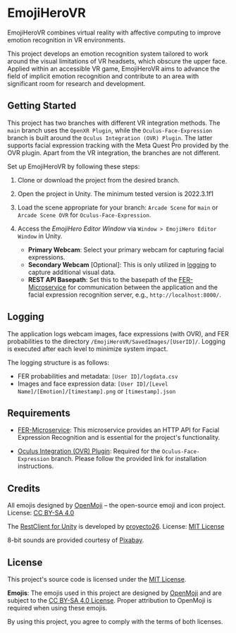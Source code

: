 # EmojiHeroVR

EmojiHeroVR combines virtual reality with affective computing to improve emotion recognition in VR environments. 

This project develops an emotion recognition system tailored to work around the visual limitations of VR headsets, which obscure the upper face.
Applied within an accessible VR game, EmojiHeroVR aims to advance the field of implicit emotion recognition and contribute to an area with significant room for research and development.

## Getting Started

This project has two branches with different VR integration methods. The `main` branch uses the `OpenXR Plugin`, while the `Oculus-Face-Expression` branch is built around the `Oculus Integration (OVR) Plugin`.
The latter supports facial expression tracking with the Meta Quest Pro provided by the OVR plugin. Apart from the VR integration, the branches are not different.

Set up EmojiHeroVR by following these steps:

1. Clone or download the project from the desired branch.
   
2. Open the project in Unity. The minimum tested version is 2022.3.1f1

3. Load the scene appropriate for your branch: `Arcade Scene` for `main` or `Arcade Scene OVR` for `Oculus-Face-Expression`.

4. Access the *EmojiHero Editor Window* via `Window > EmojiHero Editor Window` in Unity.
   - **Primary Webcam**: Select your primary webcam for capturing facial expressions.
   - **Secondary Webcam** [Optional]: This is only utilized in [logging](#logging) to capture additional visual data.
   - **REST API Basepath**: Set this to the basepath of the [FER-Microservice](#requirements) for communication between the application and the facial expression recognition server, e.g., `http://localhost:8000/`.

## Logging

The application logs webcam images, face expressions (with OVR), and FER probabilities to the directory `/EmojiHeroVR/SavedImages/[UserID]/`. Logging is executed after each level to minimize system impact.

The logging structure is as follows:
- FER probabilities and metadata: `[User ID]/logdata.csv`
- Images and face expression data: `[User ID]/[Level Name]/[Emotion]/[timestamp].png` or `[timestamp].json`

## Requirements

- [FER-Microservice](https://github.com/affective-reality-group/facial-expression-recognition-microservice): This microservice provides an HTTP API for Facial Expression Recognition and is essential for the project's functionality.

- [Oculus Integration (OVR) Plugin](https://assetstore.unity.com/packages/tools/integration/oculus-integration-82022): Required for the `Oculus-Face-Expression` branch. Please follow the provided link for installation instructions.

## Credits

All emojis designed by [OpenMoji](https://openmoji.org/) – the open-source emoji and icon project. License: [CC BY-SA 4.0](https://creativecommons.org/licenses/by-sa/4.0/#)

The [RestClient for Unity](https://github.com/proyecto26/RestClient) is developed by [proyecto26](https://github.com/proyecto26). License: [MIT License](https://github.com/proyecto26/RestClient/blob/develop/LICENSE)

8-bit sounds are provided courtesy of [Pixabay](https://pixabay.com/sound-effects/search/8bit/).

## License

This project's source code is licensed under the [MIT License](LICENSE.md).

**Emojis**: The emojis used in this project are designed by [OpenMoji](https://openmoji.org/) and are subject to the [CC BY-SA 4.0 License](https://creativecommons.org/licenses/by-sa/4.0/#). Proper attribution to OpenMoji is required when using these emojis.

By using this project, you agree to comply with the terms of both licenses.
